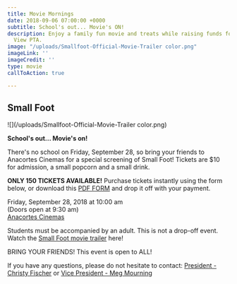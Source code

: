 ```yaml
---
title: Movie Mornings
date: 2018-09-06 07:00:00 +0000
subtitle: School's out... Movie's ON!
description: Enjoy a family fun movie and treats while raising funds for the Island
  View PTA.
image: "/uploads/Smallfoot-Official-Movie-Trailer color.png"
imageLink: ''
imageCredit: ''
type: movie
callToAction: true

---
```

## Small Foot

![](/uploads/Smallfoot-Official-Movie-Trailer color.png)

**School's out... Movie's on!**

There's no school on Friday, September 28, so bring your friends to Anacortes Cinemas for a special screening of Small Foot! Tickets are $10 for admission, a small popcorn and a small drink.

**ONLY 150 TICKETS AVAILABLE!** Purchase tickets instantly using the form below, or download this [PDF FORM](https://drive.google.com/file/d/1VEvT7wnYb9eCHuqgrjxSotVnAmhv_dsZ/view?usp=sharing) and drop it off with your payment.

Friday, September 28, 2018 at 10:00 am  
 (Doors open at 9:30 am)  
 [Anacortes Cinemas](http://farawayentertainment.com/location/anacortes-cinemas/)

Students must be accompanied by an adult. This is not a drop-off event. Watch the [Small Foot movie trailer](https://youtu.be/uBw6EvIxIS8) here!

BRING YOUR FRIENDS! This event is open to ALL!

If you have any questions, please do not hesitate to contact: [President - Christy Fischer](mailto:president@islandviewpta.org) or [Vice President - Meg Mourning](mailto:vicepresident@islandviewpta.org)